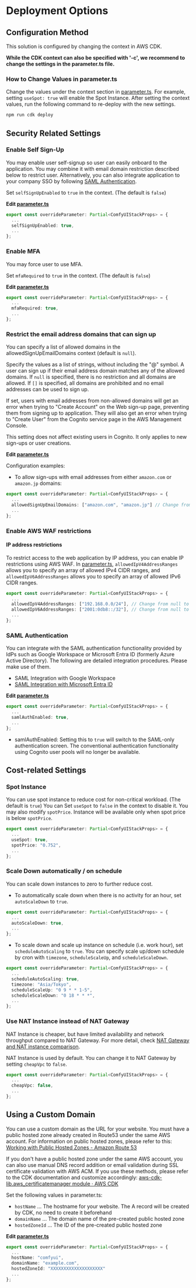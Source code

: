 # Deployment Options

## Configuration Method

This solution is configured by changing the context in AWS CDK.

**While the CDK context can also be specified with '-c', we recommend to change the settings in the parameter.ts file.**

### How to Change Values in parameter.ts

Change the values under the context section in [parameter.ts](/parameter.ts). For example, setting `useSpot: true` will enable the Spot Instance. After setting the context values, run the following command to re-deploy with the new settings.

```bash
npm run cdk deploy
```

## Security Related Settings

### Enable Self Sign-Up

You may enable user self-signup so user can easily onboard to the application. You may combine it with email domain restriction described below to restrict user. Alternatively, you can also integrate application to your company SSO by following [SAML Authentication](#saml-authentication).

Set `selfSignUpEnabled` to `true` in the context. (The default is `false`)

**Edit [parameter.ts](/parameter.ts)**

```typescript
export const overrideParameter: Partial<ComfyUIStackProps> = {
  ...
  selfSignUpEnabled: true,
  ...
};
```

### Enable MFA

You may force user to use MFA.

Set `mfaRequired` to `true` in the context. (The default is `false`)

**Edit [parameter.ts](/parameter.ts)**

```typescript
export const overrideParameter: Partial<ComfyUIStackProps> = {
  ...
  mfaRequired: true,
  ...
};
```

### Restrict the email address domains that can sign up

You can specify a list of allowed domains in the allowedSignUpEmailDomains context (default is `null`).

Specify the values as a list of strings, without including the "@" symbol. A user can sign up if their email address domain matches any of the allowed domains. If `null` is specified, there is no restriction and all domains are allowed. If `[]` is specified, all domains are prohibited and no email addresses can be used to sign up.

If set, users with email addresses from non-allowed domains will get an error when trying to "Create Account" on the Web sign-up page, preventing them from signing up to application. They will also get an error when trying to "Create User" from the Cognito service page in the AWS Management Console.

This setting does not affect existing users in Cognito. It only applies to new sign-ups or user creations.

**Edit [parameter.ts](/parameter.ts)**

Configuration examples:

- To allow sign-ups with email addresses from either `amazon.com` or `amazon.jp` domains:

```typescript
export const overrideParameter: Partial<ComfyUIStackProps> = {
  ...
  allowedSignUpEmailDomains: ["amazon.com", "amazon.jp"] // Change from null to specify allowed domains
  ...
};
```

### Enable AWS WAF restrictions

#### IP address restrictions

To restrict access to the web application by IP address, you can enable IP restrictions using AWS WAF. In [parameter.ts](/parameter.ts), `allowedIpV4AddressRanges` allows you to specify an array of allowed IPv4 CIDR ranges, and `allowedIpV6AddressRanges` allows you to specify an array of allowed IPv6 CIDR ranges.

```typescript
export const overrideParameter: Partial<ComfyUIStackProps> = {
  ...
  allowedIpV4AddressRanges: ["192.168.0.0/24"], // Change from null to specify allowed CIDR list
  allowedIpV6AddressRanges: ["2001:0db8::/32"], // Change from null to specify allowed CIDR list
  ...
};
```

### SAML Authentication

You can integrate with the SAML authentication functionality provided by IdPs such as Google Workspace or Microsoft Entra ID (formerly Azure Active Directory). The following are detailed integration procedures. Please make use of them.

- SAML Integration with Google Workspace
- [SAML Integration with Microsoft Entra ID](SAML_WITH_ENTRA_ID.md)

**Edit [parameter.ts](/parameter.ts)**

```typescript
export const overrideParameter: Partial<ComfyUIStackProps> = {
  ...
  samlAuthEnabled: true,
  ...
};
```

- samlAuthEnabled: Setting this to `true` will switch to the SAML-only authentication screen. The conventional authentication functionality using Cognito user pools will no longer be available.

## Cost-related Settings

### Spot Instance

You can use spot instance to reduce cost for non-critical workload. (The default is `true`) You can Set `useSpot` to `false` in the context to disable it. You may also modify `spotPrice`. Instance will be available only when spot price is below `spotPrice`.

```typescript
export const overrideParameter: Partial<ComfyUIStackProps> = {
  ...
  useSpot: true,
  spotPrice: "0.752",
  ...
};
```

### Scale Down automatically / on schedule

You can scale down instances to zero to further reduce cost.

- To automatically scale down when there is no activity for an hour, set `autoScaleDown` to `true`.

```typescript
export const overrideParameter: Partial<ComfyUIStackProps> = {
  ...
  autoScaleDown: true,
  ...
};
```

- To scale down and scale up instance on schedule (i.e. work hour), set `scheduleAutoScaling` to `true`. You can specify scale up/down schedule by cron with `timezone`, `scheduleScaleUp`, and `scheduleScaleDown`.

```typescript
export const overrideParameter: Partial<ComfyUIStackProps> = {
  ...
  scheduleAutoScaling: true,
  timezone: "Asia/Tokyo",
  scheduleScaleUp: "0 9 * * 1-5",
  scheduleScaleDown: "0 18 * * *",
  ...
};
```

### Use NAT Instance instead of NAT Gateway

NAT Instance is cheaper, but have limited availability and network throughput compared to NAT Gateway. For more detail, check [NAT Gateway and NAT instance comparison](https://docs.aws.amazon.com/vpc/latest/userguide/vpc-nat-comparison.html).

NAT Instance is used by default. You can change it to NAT Gateway by setting `cheapVpc` to `false`.

```typescript
export const overrideParameter: Partial<ComfyUIStackProps> = {
  ...
  cheapVpc: false,
  ...
};
```

## Using a Custom Domain

You can use a custom domain as the URL for your website. You must have a public hosted zone already created in Route53 under the same AWS account. For information on public hosted zones, please refer to this: [Working with Public Hosted Zones - Amazon Route 53](https://docs.aws.amazon.com/Route53/latest/DeveloperGuide/AboutHZWorkingWith.html)

If you don't have a public hosted zone under the same AWS account, you can also use manual DNS record addition or email validation during SSL certificate validation with AWS ACM. If you use these methods, please refer to the CDK documentation and customize accordingly: [aws-cdk-lib.aws_certificatemanager module · AWS CDK](https://docs.aws.amazon.com/cdk/api/v2/docs/aws-cdk-lib.aws_certificatemanager-readme.html)

Set the following values in parameter.ts:

- `hostName` ... The hostname for your website. The A record will be created by CDK, no need to create it beforehand
- `domainName` ... The domain name of the pre-created public hosted zone
- `hostedZoneId` ... The ID of the pre-created public hosted zone

**Edit [parameter.ts](/parameter.ts)**

```typescript
export const overrideParameter: Partial<ComfyUIStackProps> = {
  ...
  hostName: "comfyui",
  domainName: "example.com",
  hostedZoneId: "XXXXXXXXXXXXXXXXXXXX"
  ...
};
```